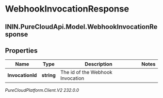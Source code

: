 # WebhookInvocationResponse

## ININ.PureCloudApi.Model.WebhookInvocationResponse

## Properties

|Name | Type | Description | Notes|
|------------ | ------------- | ------------- | -------------|
| **InvocationId** | **string** | The id of the Webhook Invocation | |



_PureCloudPlatform.Client.V2 232.0.0_
